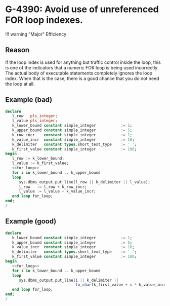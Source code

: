 # G-4390: Avoid use of unreferenced FOR loop indexes.

!!! warning "Major"
    Efficiency

## Reason

If the loop index is used for anything but traffic control inside the loop, this is one of the indicators that a numeric FOR loop is being used incorrectly. The actual body of executable statements completely ignores the loop index. When that is the case, there is a good chance that you do not need the loop at all.

## Example (bad)

```sql
declare
   l_row   pls_integer;
   l_value pls_integer;
   k_lower_bound constant simple_integer           := 1;
   k_upper_bound constant simple_integer           := 5;
   k_row_incr    constant simple_integer           := 1;
   k_value_incr  constant simple_integer           := 10;
   k_delimiter   constant types.short_text_type    := ' ';
   k_first_value constant simple_integer           := 100;
begin
   l_row := k_lower_bound;
   l_value := k_first_value;
   <<for_loop>>
   for i in k_lower_bound .. k_upper_bound
   loop
      sys.dbms_output.put_line(l_row || k_delimiter || l_value);
      l_row   := l_row + k_row_incr;
      l_value := l_value + k_value_incr;
   end loop for_loop;
end;
/
```

## Example (good)

```sql
declare
   k_lower_bound constant simple_integer           := 1;
   k_upper_bound constant simple_integer           := 5;
   k_value_incr  constant simple_integer           := 10;
   k_delimiter   constant types.short_text_type    := ' ';
   k_first_value constant simple_integer           := 100;
begin
   <<for_loop>>
   for i in k_lower_bound .. k_upper_bound
   loop
      sys.dbms_output.put_line(i || k_delimiter ||
                               to_char(k_first_value + i * k_value_incr));
   end loop for_loop;
end;
/
```
